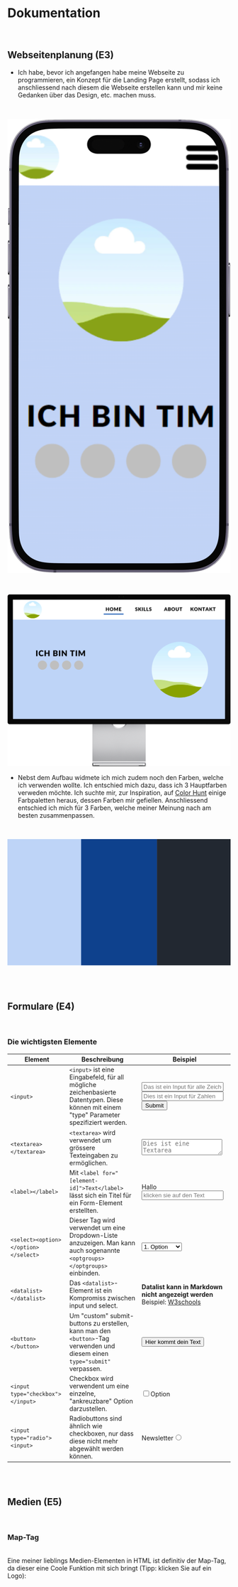 # Dokumentation

<br>

## Webseitenplanung (E3)

- Ich habe, bevor ich angefangen habe meine Webseite zu programmieren, ein Konzept für die Landing Page erstellt, sodass ich anschliessend nach diesem die Webseite erstellen kann und mir keine Gedanken über das Design, etc. machen muss.

<br>

![Webseitenkonzept](/Sonstiges/imgs/mockupPhone.png)

<br>

![Webseitenkonzept](/Sonstiges/imgs/mockupLaptop.png)


- Nebst dem Aufbau widmete ich mich zudem noch den Farben, welche ich verwenden wollte. Ich entschied mich dazu, dass ich 3 Hauptfarben verweden möchte. 
Ich suchte mir, zur Inspiration, auf [Color Hunt](https://colorhunt.co/) einige Farbpaletten heraus, dessen Farben mir gefiellen.
Anschliessend entschied ich mich für 3 Farben, welche meiner Meinung nach am besten zusammenpassen.

<br>

![Farbkonzept](/Sonstiges/imgs/Farbkonzept.png)


<br>


<br>

## Formulare (E4)


<br>

### Die wichtigsten Elemente

Element         | Beschreibung          | Beispiel
----------------|-----------------------| ----
`<input>`       | `<input>` ist eine Eingabefeld, für all mögliche zeichenbasierte Datentypen. Diese können mit einem "type" Parameter spezifiziert werden.      | <input placeholder="Das ist ein Input für alle Zeichen"><input type="number" placeholder="Dies ist ein Input für Zahlen"><input type="submit">
`<textarea></textarea>`     | `<textarea>` wird verwendet um grössere Texteingaben zu ermöglichen.     | <textarea style="resize:vertical; min-height: 30px; max-height: 75px;" placeholder="Dies ist eine Textarea"></textarea>
`<label></label>`       | Mit `<label for="[element-id]">Text</label>` lässt sich ein Titel für ein Form-Element erstellten. | <label for="input1">Hallo</label><input id="input1" placeholder="klicken sie auf den Text">
`<select><option></option></select>` | Dieser Tag wird verwendet um eine Dropdown-Liste anzuzeigen. Man kann auch sogenannte `<optgroups></optgroups>` einbinden. | <select><optgroup label="1-2 Option"><option>1. Option</option><option>2. Option</option></optgroup></select>
`<datalist></datalist>` | Das `<datalist>`-Element ist ein Kompromiss zwischen input und select. | **Datalist kann in Markdown nicht angezeigt werden**<br>Beispiel: [W3schools](https://www.w3schools.com/tags/tag_datalist.asp)
`<button></button>` | Um "custom" submit-buttons zu erstellen, kann man den `<button>`-Tag verwenden und diesem einen `type="submit"` verpassen. | <button type="submit">Hier kommt dein Text</button>
`<input type="checkbox"></input>` | Checkbox wird verwendent um eine einzelne, "ankreuzbare" Option darzustellen. | <input type="checkbox">Option</checkbox>
`<input type="radio"><input>` | Radiobuttons sind ähnlich wie checkboxen, nur dass diese nicht mehr abgewählt werden können. | <label for="radio">Newsletter<label><input type="radio" id="radio">


<br>


<br>


## Medien (E5)

<br>

### Map-Tag
<br>
Eine meiner lieblings Medien-Elementen in HTML ist definitiv der Map-Tag, da dieser eine Coole Funktion mit sich bringt (Tipp: klicken Sie auf ein Logo):

<img src="https://i.ytimg.com/vi/o0wfgrL07oI/maxresdefault.jpg" alt="" usemap="#map1719346753244" style="display:none;">
<map id="map1719346753244" name="map1719346753244"><area shape="rect" coords="114,149,443,483" title="DuckDuckGo" alt="DuckDuckGo" href="https:duckduckgo.com" target="_blank"><area shape="rect" coords="832,146,1164,481" title="Google" alt="Google" href="https:google.com" target="_blank"></map>

<div style="position:relative; height:720px; width:1280px; background:url(https://i.ytimg.com/vi/o0wfgrL07oI/maxresdefault.jpg) 0 0 no-repeat;"><a style="position:absolute; top:149px; left:114px; width:329px; height:334px;" title="DuckDuckGo" alt="DuckDuckGo" href="https://www.duckduckgo.com" target="_blank"></a><a style="position:absolute; top:146px; left:832px; width:332px; height:335px;" title="Google" alt="Google" href="https://www.google.com" target="_blank"></a></div>

<br>
<br>
<br>

**Rest Siehe Webseite**